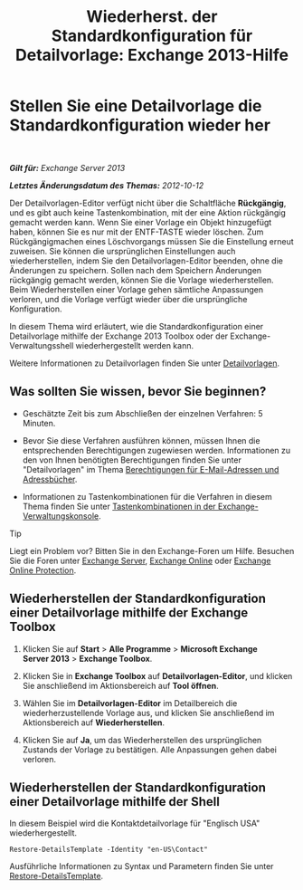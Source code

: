 ﻿---
title: 'Wiederherst. der Standardkonfiguration für Detailvorlage: Exchange 2013-Hilfe'
TOCTitle: Stellen Sie eine Detailvorlage die Standardkonfiguration wieder her
ms:assetid: 84c5f49b-614d-4f0e-8701-0979a2eb90bf
ms:mtpsurl: https://technet.microsoft.com/de-de/library/Bb232102(v=EXCHG.150)
ms:contentKeyID: 50476168
ms.date: 05/22/2018
mtps_version: v=EXCHG.150
ms.translationtype: MT
---

# Stellen Sie eine Detailvorlage die Standardkonfiguration wieder her

 

_**Gilt für:** Exchange Server 2013_

_**Letztes Änderungsdatum des Themas:** 2012-10-12_

Der Detailvorlagen-Editor verfügt nicht über die Schaltfläche **Rückgängig**, und es gibt auch keine Tastenkombination, mit der eine Aktion rückgängig gemacht werden kann. Wenn Sie einer Vorlage ein Objekt hinzugefügt haben, können Sie es nur mit der ENTF-TASTE wieder löschen. Zum Rückgängigmachen eines Löschvorgangs müssen Sie die Einstellung erneut zuweisen. Sie können die ursprünglichen Einstellungen auch wiederherstellen, indem Sie den Detailvorlagen-Editor beenden, ohne die Änderungen zu speichern. Sollen nach dem Speichern Änderungen rückgängig gemacht werden, können Sie die Vorlage wiederherstellen. Beim Wiederherstellen einer Vorlage gehen sämtliche Anpassungen verloren, und die Vorlage verfügt wieder über die ursprüngliche Konfiguration.

In diesem Thema wird erläutert, wie die Standardkonfiguration einer Detailvorlage mithilfe der Exchange 2013 Toolbox oder der Exchange-Verwaltungsshell wiederhergestellt werden kann.

Weitere Informationen zu Detailvorlagen finden Sie unter [Detailvorlagen](details-templates-exchange-2013-help.md).

## Was sollten Sie wissen, bevor Sie beginnen?

  - Geschätzte Zeit bis zum Abschließen der einzelnen Verfahren: 5 Minuten.

  - Bevor Sie diese Verfahren ausführen können, müssen Ihnen die entsprechenden Berechtigungen zugewiesen werden. Informationen zu den von Ihnen benötigten Berechtigungen finden Sie unter "Detailvorlagen" im Thema [Berechtigungen für E-Mail-Adressen und Adressbücher](email-address-and-address-book-permissions-exchange-2013-help.md).

  - Informationen zu Tastenkombinationen für die Verfahren in diesem Thema finden Sie unter [Tastenkombinationen in der Exchange-Verwaltungskonsole](keyboard-shortcuts-in-the-exchange-admin-center-exchange-online-protection-help.md).


> [!TIP]
> Liegt ein Problem vor? Bitten Sie in den Exchange-Foren um Hilfe. Besuchen Sie die Foren unter <A href="https://go.microsoft.com/fwlink/p/?linkid=60612">Exchange Server</A>, <A href="https://go.microsoft.com/fwlink/p/?linkid=267542">Exchange Online</A> oder <A href="https://go.microsoft.com/fwlink/p/?linkid=285351">Exchange Online Protection</A>.



## Wiederherstellen der Standardkonfiguration einer Detailvorlage mithilfe der Exchange Toolbox

1.  Klicken Sie auf **Start** \> **Alle Programme** \> **Microsoft Exchange Server 2013** \> **Exchange Toolbox**.

2.  Klicken Sie in **Exchange Toolbox** auf **Detailvorlagen-Editor**, und klicken Sie anschließend im Aktionsbereich auf **Tool öffnen**.

3.  Wählen Sie im **Detailvorlagen-Editor** im Detailbereich die wiederherzustellende Vorlage aus, und klicken Sie anschließend im Aktionsbereich auf **Wiederherstellen**.

4.  Klicken Sie auf **Ja**, um das Wiederherstellen des ursprünglichen Zustands der Vorlage zu bestätigen. Alle Anpassungen gehen dabei verloren.

## Wiederherstellen der Standardkonfiguration einer Detailvorlage mithilfe der Shell

In diesem Beispiel wird die Kontaktdetailvorlage für "Englisch USA" wiederhergestellt.

    Restore-DetailsTemplate -Identity "en-US\Contact"

Ausführliche Informationen zu Syntax und Parametern finden Sie unter [Restore-DetailsTemplate](https://technet.microsoft.com/de-de/library/bb125188\(v=exchg.150\)).

